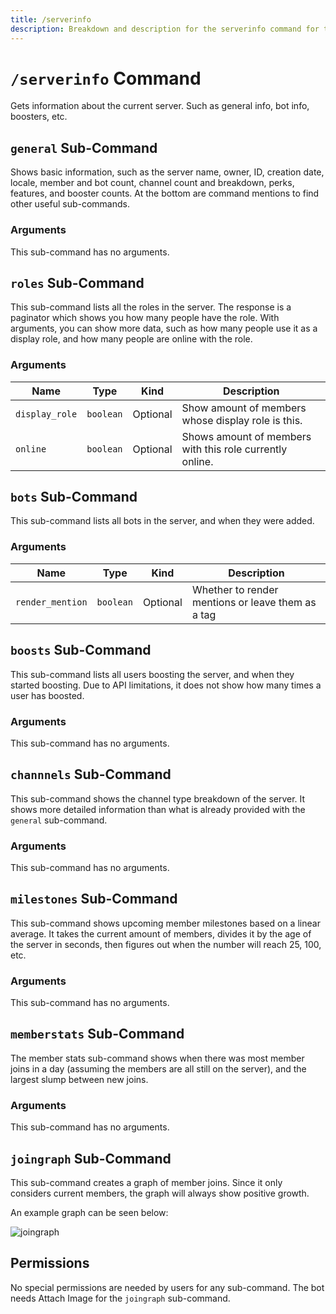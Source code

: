 ```yaml
---
title: /serverinfo
description: Breakdown and description for the serverinfo command for the Chewbotcca Discord bot
---
```


# `/serverinfo` Command

Gets information about the current server. Such as general info, bot info, boosters, etc.

## `general` Sub-Command

Shows basic information, such as the server name, owner, ID, creation date, locale, member and bot count, channel count and breakdown, perks, features, and booster counts. At the bottom are command mentions to find other useful sub-commands.

### Arguments

This sub-command has no arguments.

## `roles` Sub-Command

This sub-command lists all the roles in the server. The response is a paginator which shows you how many people have the role. With arguments, you can show more data, such as how many people use it as a display role, and how many people are online with the role.

### Arguments

| Name           | Type      | Kind     | Description                                              |
|----------------|-----------|----------|----------------------------------------------------------|
| `display_role` | `boolean` | Optional | Show amount of members whose display role is this.       |
| `online`       | `boolean` | Optional | Shows amount of members with this role currently online. |

## `bots` Sub-Command

This sub-command lists all bots in the server, and when they were added.

### Arguments

| Name             | Type      | Kind     | Description                                       |
|------------------|-----------|----------|---------------------------------------------------|
| `render_mention` | `boolean` | Optional | Whether to render mentions or leave them as a tag |

## `boosts` Sub-Command

This sub-command lists all users boosting the server, and when they started boosting. Due to API limitations, it does not show how many times a user has boosted.

### Arguments

This sub-command has no arguments.

## `channnels` Sub-Command

This sub-command shows the channel type breakdown of the server. It shows more detailed information than what is already provided with the `general` sub-command.

### Arguments

This sub-command has no arguments.

## `milestones` Sub-Command

This sub-command shows upcoming member milestones based on a linear average. It takes the current amount of members, divides it by the age of the server in seconds, then figures out when the number will reach 25, 100, etc.

### Arguments

This sub-command has no arguments.

## `memberstats` Sub-Command

The member stats sub-command shows when there was most member joins in a day (assuming the members are all still on the server), and the largest slump between new joins.

### Arguments

This sub-command has no arguments.

## `joingraph` Sub-Command

This sub-command creates a graph of member joins. Since it only considers current members, the graph will always show positive growth.

An example graph can be seen below:

![joingraph](https://cdn.chew.pro/imgs/3sERPVb.png)

## Permissions

No special permissions are needed by users for any sub-command. The bot needs Attach Image for the `joingraph` sub-command.
